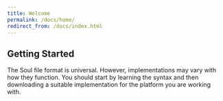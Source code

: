 ```yaml
---
title: Welcome
permalink: /docs/home/
redirect_from: /docs/index.html
---
```

## Getting Started
The Soul file format is universal. However, implementations may vary with how they function. 
You should start by learning the syntax and then downloading a suitable implementation for the platform you are
working with.
